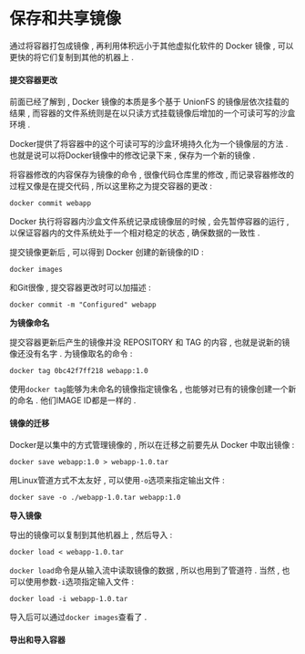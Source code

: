 # 保存和共享镜像

通过将容器打包成镜像 , 再利用体积远小于其他虚拟化软件的 Docker 镜像 , 可以更快的将它们复制到其他的机器上 .

#### 提交容器更改

前面已经了解到 , Docker 镜像的本质是多个基于 UnionFS 的镜像层依次挂载的结果 , 而容器的文件系统则是在以只读方式挂载镜像后增加的一个可读可写的沙盒环境 .

Docker提供了将容器中的这个可读可写的沙盒环境持久化为一个镜像层的方法 . 也就是说可以将Docker镜像中的修改记录下来 , 保存为一个新的镜像 .

将容器修改的内容保存为镜像的命令 , 很像代码仓库里的修改 , 而记录容器修改的过程又像是在提交代码 , 所以这里称之为提交容器的更改 :

```
docker commit webapp
```

Docker 执行将容器内沙盒文件系统记录成镜像层的时候 , 会先暂停容器的运行 , 以保证容器内的文件系统处于一个相对稳定的状态 , 确保数据的一致性 .

提交镜像更新后 , 可以得到 Docker 创建的新镜像的ID :

```
docker images
```

和Git很像 , 提交容器更改时可以加描述 :

```
docker commit -m "Configured" webapp
```

**为镜像命名**

提交容器更新后产生的镜像并没 REPOSITORY 和 TAG 的内容 , 也就是说新的镜像还没有名字 . 为镜像取名的命令 :

```
docker tag 0bc42f7ff218 webapp:1.0
```

使用`docker tag`能够为未命名的镜像指定镜像名 , 也能够对已有的镜像创建一个新的命名 . 他们IMAGE ID都是一样的 .

#### 镜像的迁移

Docker是以集中的方式管理镜像的 , 所以在迁移之前要先从 Docker 中取出镜像 :

```
docker save webapp:1.0 > webapp-1.0.tar
```

用Linux管道方式不太友好 , 可以使用`-o`选项来指定输出文件 :

```
docker save -o ./webapp-1.0.tar webapp:1.0
```

**导入镜像**

导出的镜像可以复制到其他机器上 , 然后导入 :

```
docker load < webapp-1.0.tar
```

`docker load`命令是从输入流中读取镜像的数据 , 所以也用到了管道符 . 当然 , 也可以使用参数`-i`选项指定输入文件 :

```
docker load -i webapp-1.0.tar
```

导入后可以通过`docker images`查看了 . 

#### 导出和导入容器



